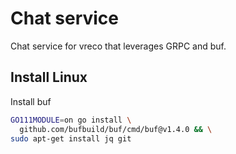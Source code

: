 # Chat service

Chat service for vreco that leverages GRPC and buf.


## Install Linux

Install buf
```bash
GO111MODULE=on go install \
  github.com/bufbuild/buf/cmd/buf@v1.4.0 && \
sudo apt-get install jq git
```


